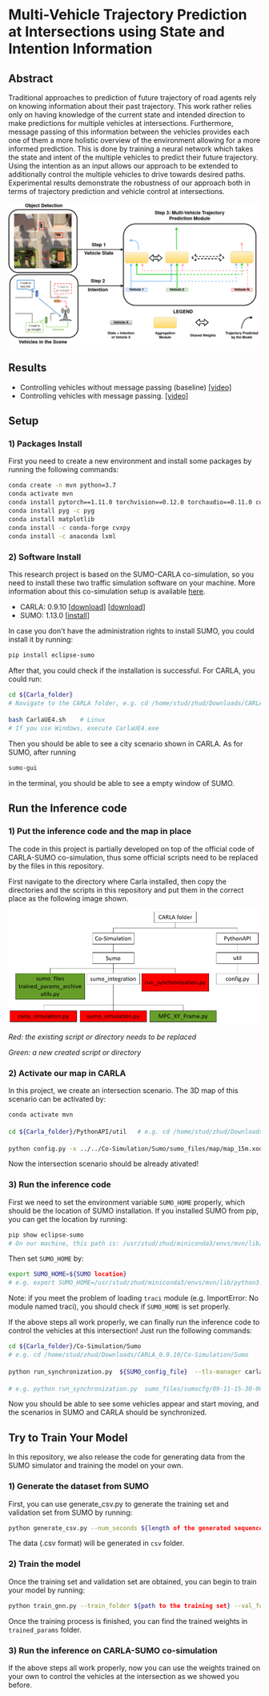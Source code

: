 # Multi-Vehicle Trajectory Prediction at Intersections using State and Intention Information

## Abstract
Traditional approaches to prediction of future trajectory of road agents rely on knowing information about their past trajectory. This work rather relies only on having knowledge of the current state and intended direction to make predictions for multiple vehicles at intersections. Furthermore, message passing of this information between the vehicles provides each one of them a more holistic overview of the environment allowing for a more informed prediction. This is done by training a neural network which takes the state and intent of the multiple vehicles to predict their future trajectory.  Using the intention as an input allows our approach to be extended to additionally control the multiple vehicles to drive towards desired paths. Experimental results demonstrate the robustness of our approach both in terms of trajectory prediction and vehicle control at intersections.

![image](images/overview.png)

## Results
* Controlling vehicles without message passing (baseline) [[video]](https://drive.google.com/file/d/1AdF94g7Gd6ytB8gMKFR0qGHDBQH6qtnC/view?usp=share_link)
* Controlling vehicles with message passing. [[video]](https://drive.google.com/file/d/1V74KRbbgGNnIJ3vWwqs3vQ9wO5Y01D2S/view?usp=share_link)

## Setup

### 1) Packages Install
First you need to create a new environment and install some packages by running the following commands:

``` bash
conda create -n mvn python=3.7
conda activate mvn
conda install pytorch==1.11.0 torchvision==0.12.0 torchaudio==0.11.0 cudatoolkit=11.3 -c pytorch
conda install pyg -c pyg
conda install matplotlib
conda install -c conda-forge cvxpy
conda install -c anaconda lxml
```

### 2) Software Install
This research project is based on the SUMO-CARLA co-simulation, so you need to install these two traffic simulation software on your machine. More information about this co-simulation setup is available [here](https://carla.readthedocs.io/en/latest/adv_sumo/).
* CARLA: 0.9.10 [[download](https://github.com/carla-simulator/carla/releases/tag/0.9.10/)] [[download](https://carla.readthedocs.io/en/latest/download/)]
* SUMO: 1.13.0 [[install](https://sumo.dlr.de/docs/Installing/index.html)]

In case you don't have the administration rights to install SUMO, you could install it by running:
```bash
pip install eclipse-sumo
```
After that, you could check if the installation is successful. For CARLA, you could run:
```bash
cd ${Carla_folder}
# Navigate to the CARLA folder, e.g. cd /home/stud/zhud/Downloads/CARLA_0.9.10

bash CarlaUE4.sh    # Linux
# If you use Windows, execute CarlaUE4.exe
```
Then you should be able to see a city scenario shown in CARLA. As for SUMO, after running
```bash
sumo-gui
```
in the terminal, you should be able to see a empty window of SUMO.

## Run the Inference code

### 1) Put the inference code and the map in place

The code in this project is partially developed on top of the official code of CARLA-SUMO co-simulation, thus some official scripts need to be replaced by the files in this repository.

First navigate to the directory where Carla installed, then copy the directories and the scripts in this repository and put them in the correct place as the following image shown. 

![image](images/setup.png)

*Red: the existing script or directory needs to be replaced*

*Green: a new created script or directory*


### 2) Activate our map in CARLA

In this project, we create an intersection scenario. The 3D map of this scenario can be activated by: 
```bash
conda activate mvn

cd ${Carla_folder}/PythonAPI/util   # e.g. cd /home/stud/zhud/Downloads/CARLA_0.9.10/PythonAPI/util

python config.py -x ../../Co-Simulation/Sumo/sumo_files/map/map_15m.xodr
```
Now the intersection scenario should be already ativated!

### 3) Run the inference code
First we need to set the environment variable `SUMO_HOME` properly, which should be the location of SUMO installation. If you installed SUMO from pip, you can get the location by running:
```bash
pip show eclipse-sumo
# On our machine, this path is: /usr/stud/zhud/miniconda3/envs/mvn/lib/python3.7/site-packages/sumo
```
Then set `SUMO_HOME` by:
```bash
export SUMO_HOME=${SUMO location}
# e.g. export SUMO_HOME=/usr/stud/zhud/miniconda3/envs/mvn/lib/python3.7/site-packages/sumo
```
Note: if you meet the problem of loading `traci` module (e.g. ImportError: No module named traci), you should check if `SUMO_HOME` is set properly.

If the above steps all work properly, we can finally run the inference code to control the vehicles at this intersection! Just run the following commands:
```bash
cd ${Carla_folder}/Co-Simulation/Sumo   
# e.g. cd /home/stud/zhud/Downloads/CARLA_0.9.10/Co-Simulation/Sumo

python run_synchronization.py  ${SUMO_config_file}  --tls-manager carla  --sumo-gui  --step-length ${step_length} --pretrained-weights ${path_to_pretrained_weights}

# e.g. python run_synchronization.py  sumo_files/sumocfg/09-11-15-30-00400-0.09-val_10m_35m-7.sumocfg  --tls-manager carla  --sumo-gui  --step-length 0.1  --pretrained-weights  trained_params_archive/sumo_with_mpc_online_control/model_rot_gnn_mtl_wp_sumo_0911_e3_1910.pth
```
Now you should be able to see some vehicles appear and start moving, and the scenarios in SUMO and CARLA should be synchronized.

## Try to Train Your Model
In this repository, we also release the code for generating data from the SUMO simulator and training the model on your own. 
### 1) Generate the dataset from SUMO
First, you can use generate_csv.py to generate the training set and validation set from SUMO by running:
```bash
python generate_csv.py --num_seconds ${length of the generated sequence (unit: second)} --split ${train or val}
```
The data (.csv format) will be generated in `csv` folder.

### 2) Train the model
Once the training set and validation set are obtained, you can begin to train your model by running:
```bash
python train_gnn.py --train_folder ${path to the training set} --val_folder ${path to the validation set} --epoch ${number of total training epochs}
```
Once the training process is finished, you can find the trained weights in `trained_params` folder. 

### 3) Run the inference on CARLA-SUMO co-simulation
If the above steps all work properly, now you can use the weights trained on your own to control the vehicles at the intersection as we showed you before.